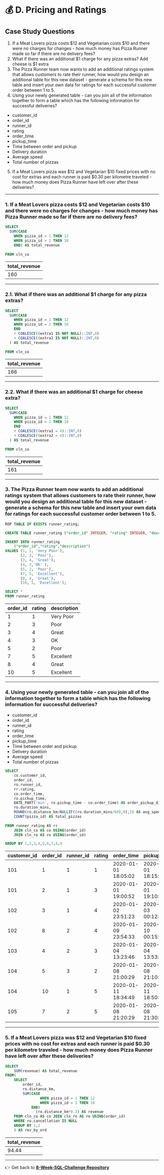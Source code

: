 # 💰 D. Pricing and Ratings

## Case Study Questions

1. If a Meat Lovers pizza costs $12 and Vegetarian costs $10 and there were no charges for changes - how much money has Pizza Runner made so far if there are no delivery fees?
2. What if there was an additional $1 charge for any pizza extras? Add cheese is $1 extra
3. The Pizza Runner team now wants to add an additional ratings system that allows customers to rate their runner, how would you design an additional table for this new dataset - generate a schema for this new table and insert your own data for ratings for each successful customer order between 1 to 5.
4. Using your newly generated table - can you join all of the information together to form a table which has the following information for successful deliveries?
- customer_id
- order_id
- runner_id
- rating
- order_time
- pickup_time
- Time between order and pickup
- Delivery duration
- Average speed
- Total number of pizzas
5. If a Meat Lovers pizza was $12 and Vegetarian $10 fixed prices with no cost for extras and each runner is paid $0.30 per kilometre traveled - how much money does Pizza Runner have left over after these deliveries?

***

###  1. If a Meat Lovers pizza costs $12 and Vegetarian costs $10 and there were no charges for changes - how much money has Pizza Runner made so far if there are no delivery fees?
```SQL
SELECT
  SUM(CASE
    WHEN pizza_id = 1 THEN 12
    WHEN pizza_id = 2 THEN 10
    END) AS total_revenue
    
FROM cln_co
```
| total_revenue |
| --------- |
| 160       |
---
###  2.1. What if there was an additional $1 charge for any pizza extras? 
```SQL
SELECT
  SUM(CASE
    WHEN pizza_id = 1 THEN 12
    WHEN pizza_id = 2 THEN 10
    END
    + COALESCE((extra1 IS NOT NULL)::INT,0)
    + COALESCE((extra2 IS NOT NULL)::INT,0)
  ) AS total_revenue
    
FROM cln_co
```
| total_revenue |
| --------- |
| 166       |
--- 
### 2.2. What if there was an additional $1 charge for cheese extra?
```SQL
SELECT
  SUM(CASE
    WHEN pizza_id = 1 THEN 12
    WHEN pizza_id = 2 THEN 10
    END
    + COALESCE((extra1 = 4)::INT,0)
    + COALESCE((extra2 = 4)::INT,0)
  ) AS total_revenue
    
FROM cln_co
```
| total_revenue |
| --------- |
| 161       |

---
###  3. The Pizza Runner team now wants to add an additional ratings system that allows customers to rate their runner, how would you design an additional table for this new dataset - generate a schema for this new table and insert your own data for ratings for each successful customer order between 1 to 5.
```SQL
ROP TABLE IF EXISTS runner_rating;

CREATE TABLE runner_rating ("order_id" INTEGER, "rating" INTEGER, "description" TEXT);

INSERT INTO runner_rating
	("order_id","rating","description")
VALUES (1, 1, 'Very Poor'),
       (2, 3, 'Poor'),
       (3, 4, 'Great'),
       (4, 3,'OK' ),
       (5, 2, 'Poor'),
       (7, 5, 'Excellent'),
       (8, 4, 'Great'),
       (10, 5, 'Excellent');

SELECT *
FROM runner_rating
```
| order_id | rating | description |
| -------- | ------ | ----------- |
| 1        | 1      | Very Poor   |
| 2        | 3      | Poor        |
| 3        | 4      | Great       |
| 4        | 3      | OK          |
| 5        | 2      | Poor        |
| 7        | 5      | Excellent   |
| 8        | 4      | Great       |
| 10       | 5      | Excellent   |
---
###  4. Using your newly generated table - can you join all of the information together to form a table which has the following information for successful deliveries?
- customer_id
- order_id
- runner_id
- rating
- order_time
- pickup_time
- Time between order and pickup
- Delivery duration
- Average speed
- Total number of pizzas

```SQL
SELECT
    co.customer_id,
    order_id,
    ro.runner_id,
    rr.rating,
    co.order_time,
    ro.pickup_time,
    DATE_PART('min', ro.pickup_time - co.order_time) AS order_pickup_diff,
    ro.duration_mins,
    ROUND(ro.distance_km/NULLIF((ro.duration_mins/60),0),2) AS avg_speed,
    COUNT(pizza_id) AS total_pizzas
    
FROM runner_rating AS rr
	JOIN cln_co AS co USING(order_id)
    JOIN cln_ro AS ro USING(order_id)

GROUP BY 1,2,3,4,5,6,7,8,9
```
| customer_id | order_id | runner_id | rating | order_time          | pickup_time         | order_pickup_diff | duration_mins | avg_speed | total_pizzas |
| ----------- | -------- | --------- | ------ | ------------------- | ------------------- | ----------------- | ------------- | --------- | ------------ |
| 101         | 1        | 1         | 1      | 2020-01-01 18:05:02 | 2020-01-01 18:15:34 | 10                | 32            | 37.50     | 1            |
| 101         | 2        | 1         | 3      | 2020-01-01 19:00:52 | 2020-01-01 19:10:54 | 10                | 27            | 44.44     | 1            |
| 102         | 3        | 1         | 4      | 2020-01-02 23:51:23 | 2020-01-03 00:12:37 | 21                | 20            | 40.20     | 2            |
| 102         | 8        | 2         | 4      | 2020-01-09 23:54:33 | 2020-01-10 00:15:02 | 20                | 15            | 93.60     | 1            |
| 103         | 4        | 2         | 3      | 2020-01-04 13:23:46 | 2020-01-04 13:53:03 | 29                | 40            | 35.10     | 3            |
| 104         | 5        | 3         | 2      | 2020-01-08 21:00:29 | 2020-01-08 21:10:57 | 10                | 15            | 40.00     | 1            |
| 104         | 10       | 1         | 5      | 2020-01-11 18:34:49 | 2020-01-11 18:50:20 | 15                | 10            | 60.00     | 2            |
| 105         | 7        | 2         | 5      | 2020-01-08 21:20:29 | 2020-01-08 21:30:45 | 10                | 25            | 60.00     | 1            |

---
###  5. If a Meat Lovers pizza was $12 and Vegetarian $10 fixed prices with no cost for extras and each runner is paid $0.30 per kilometre traveled - how much money does Pizza Runner have left over after these deliveries?
```SQL
SELECT 
	SUM(revenue) AS total_revenue
FROM(
    SELECT
        order_id,
        ro.distance_km,
        SUM(CASE
                WHEN pizza_id = 1 THEN 12
                WHEN pizza_id = 2 THEN 10
            END) 
            - (ro.distance_km*0.3) AS revenue    
    FROM cln_co AS co JOIN cln_ro AS ro USING(order_id)
    WHERE ro.cancellation IS NULL
    GROUP BY 1,2
	) AS rev_by_ord
```
| total_revenue |
| ------------- |
| 94.44         |

---
👉 Get back to [**8-Week-SQL-Challenge Repository**](https://github.com/PHAMTHUYDUYEN/8-week-SQL-Challenge)
